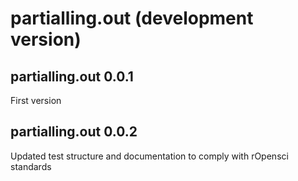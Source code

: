 # partialling.out (development version)

## partialling.out 0.0.1

First version


## partialling.out 0.0.2

Updated test structure and documentation to comply with rOpensci standards

